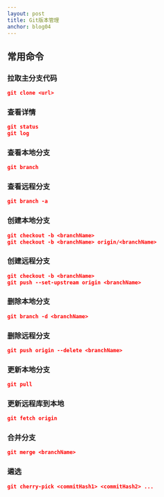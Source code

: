 ```yaml
---
layout: post
title: Git版本管理
anchor: blog04
---  
```


## 常用命令

### 拉取主分支代码

```json
git clone <url>
```

### 查看详情

```json
git status
git log
```

### 查看本地分支

```json
git branch
```

### 查看远程分支

```json
git branch -a
```

### 创建本地分支

```json
git checkout -b <branchName>
git checkout -b <branchName> origin/<branchName>
```

### 创建远程分支

```json
git checkout -b <branchName>
git push --set-upstream origin <branchName>
```

### 删除本地分支

```json
git branch -d <branchName>
```

### 删除远程分支

```json
git push origin --delete <branchName>
```

### 更新本地分支

```json
git pull
```

### 更新远程库到本地

```json
git fetch origin
```

### 合并分支

```json
git merge <branchName>
```

### 遴选

```json
git cherry-pick <commitHash1> <commitHash2> ...
```
